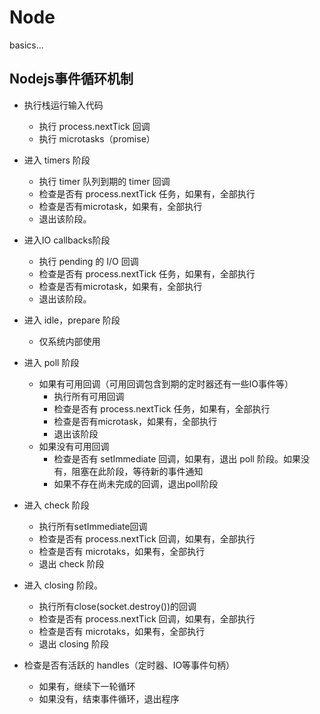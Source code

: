 # Node
  basics...

## Nodejs事件循环机制

- 执行栈运行输入代码  
  - 执行 process.nextTick 回调
  - 执行 microtasks（promise）

- 进入 timers 阶段
  - 执行 timer 队列到期的 timer 回调
  - 检查是否有 process.nextTick 任务，如果有，全部执行
  - 检查是否有microtask，如果有，全部执行
  - 退出该阶段。

- 进入IO callbacks阶段
  - 执行 pending 的 I/O 回调
  - 检查是否有 process.nextTick 任务，如果有，全部执行
  - 检查是否有microtask，如果有，全部执行
  - 退出该阶段。

- 进入 idle，prepare 阶段
  - 仅系统内部使用

- 进入 poll 阶段
  - 如果有可用回调（可用回调包含到期的定时器还有一些IO事件等）
    - 执行所有可用回调
    - 检查是否有 process.nextTick 任务，如果有，全部执行
    - 检查是否有microtask，如果有，全部执行
    - 退出该阶段
  - 如果没有可用回调
    - 检查是否有 setImmediate 回调，如果有，退出 poll 阶段。如果没有，阻塞在此阶段，等待新的事件通知
    - 如果不存在尚未完成的回调，退出poll阶段

- 进入 check 阶段
  - 执行所有setImmediate回调
  - 检查是否有 process.nextTick 回调，如果有，全部执行
  - 检查是否有 microtaks，如果有，全部执行
  - 退出 check 阶段

- 进入 closing 阶段。
  - 执行所有close(socket.destroy())的回调
  - 检查是否有 process.nextTick 回调，如果有，全部执行
  - 检查是否有 microtaks，如果有，全部执行
  - 退出 closing 阶段

- 检查是否有活跃的 handles（定时器、IO等事件句柄）
  - 如果有，继续下一轮循环
  - 如果没有，结束事件循环，退出程序